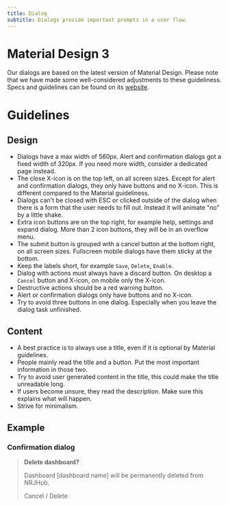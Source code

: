 ```yaml
---
title: Dialog
subtitle: Dialogs provide important prompts in a user flow.
---
```


# Material Design 3

Our dialogs are based on the latest version of Material Design. Please note that we have made some well-considered adjustments to these guideliness. Specs and guidelines can be found on its [website](https://m3.material.io/components/dialogs/overview).

# Guidelines

## Design

- Dialogs have a max width of 560px. Alert and confirmation dialogs got a fixed width of 320px. If you need more width, consider a dedicated page instead.
- The close X-icon is on the top left, on all screen sizes. Except for alert and confirmation dialogs, they only have buttons and no X-icon. This is different compared to the Material guideliness.
- Dialogs can't be closed with ESC or clicked outside of the dialog when there is a form that the user needs to fill out. Instead it will animate "no" by a little shake.
- Extra icon buttons are on the top right, for example help, settings and expand dialog. More than 2 icon buttons, they will be in an overflow menu.
- The submit button is grouped with a cancel button at the bottom right, on all screen sizes. Fullscreen mobile dialogs have them sticky at the bottom.
- Keep the labels short, for example `Save`, `Delete`, `Enable`.
- Dialog with actions must always have a discard button. On desktop a `Cancel` button and X-icon, on mobile only the X-icon.
- Destructive actions should be a red warning button.
- Alert or confirmation dialogs only have buttons and no X-icon.
- Try to avoid three buttons in one dialog. Especially when you leave the dialog task unfinished.

## Content

- A best practice is to always use a title, even if it is optional by Material guidelines.
- People mainly read the title and a button. Put the most important information in those two.
- Try to avoid user generated content in the title, this could make the title unreadable long.
- If users become unsure, they read the description. Make sure this explains what will happen.
- Strive for minimalism.

## Example

### Confirmation dialog

> **Delete dashboard?**
>
> Dashboard [dashboard name] will be permanently deleted from NRJHub.
>
> Cancel / Delete

